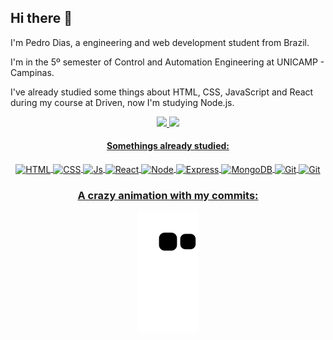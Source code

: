 ## Hi there 🤙

I'm Pedro Dias, a engineering and web development student from Brazil.

I'm in the 5º semester of Control and Automation Engineering at UNICAMP - Campinas.

I've already studied some things about HTML, CSS, JavaScript and React during my course at Driven, now I'm studying Node.js.

<div align="center">
  <a href="https://github.com/phbodias">
    <img height="160em" src="https://github-readme-stats.vercel.app/api?username=phbodias&show_icons=true&theme=dracula&include_all_commits=true&count_private=true"/>
  <img height="160em" src="https://github-readme-stats.vercel.app/api/top-langs/?username=phbodias&layout=compact&langs_count=7&theme=dark"/>
</div>

<div align="center" style="display: inline_block">
  <h4>Somethings already studied:</h4>
    <img align="center" alt="HTML" height="30" width="70" src="https://img.shields.io/badge/HTML5-E34F26?style=for-the-badge&logo=html5&logoColor=white">
    <img align="center" alt="CSS" height="30" width="70" src="https://img.shields.io/badge/CSS3-1572B6?style=for-the-badge&logo=css3&logoColor=white">
    <img align="center" alt="Js" height="30" width="90" src="https://img.shields.io/badge/JavaScript-323330?style=for-the-badge&logo=javascript&logoColor=F7DF1E">
    <img align="center" alt="React" height="30" width="70" src="https://img.shields.io/badge/React-20232A?style=for-the-badge&logo=react&logoColor=61DAFB">
    <img align="center" alt="Node" height="30" width="80" src="https://img.shields.io/badge/Node.js-43853D?style=for-the-badge&logo=node.js&logoColor=white">
    <img align="center" alt="Express" height="30" width="70" src="https://img.shields.io/badge/Express.js-404D59?style=for-the-badge">
    <img align="center" alt="MongoDB" height="30" width="100" src="https://img.shields.io/badge/MongoDB-4EA94B?style=for-the-badge&logo=mongodb&logoColor=white">
    <img align="center" alt="Git" height="30" width="70" src="https://img.shields.io/badge/GIT-E44C30?style=for-the-badge&logo=git&logoColor=white">
   <img align="center" alt="Git" height="30" width="70" src="https://img.shields.io/badge/Python-FFD43B?style=for-the-badge&logo=python&logoColor=blue">
  </div>
</div>
  
<div align="center">
   <h3>A crazy animation with my commits: </h3>
  <img src="https://github.com/phbodias/phbodias/blob/output/github-contribution-grid-snake.svg"
</div>
  
